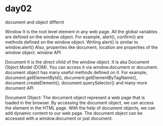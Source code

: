 # day02
document and object differnt


Window
It is the root level element in any web page.
All the global variables are defined on the window object.
For example, alert(), confirm() are methods defined on the window object.
Writing alert() is similar to window.alert()
Also, properties like document, location are properties of the window object.
window API


Document
It is the direct child of the window object. It is aka Document Object Model (DOM).
You can access it via window.document or document.
document object has many useful methods defined on it.
For example, document.getElementById(), document.getElementByTagName(), document.createElement(), document.querySelector() and many more
document API


Document Object: The document object represent a web page that is loaded in the browser. By accessing the document object, we can access the element in the HTML page. With the help of document objects, we can add dynamic content to our web page. The document object can be accessed with a window.document or just document.
